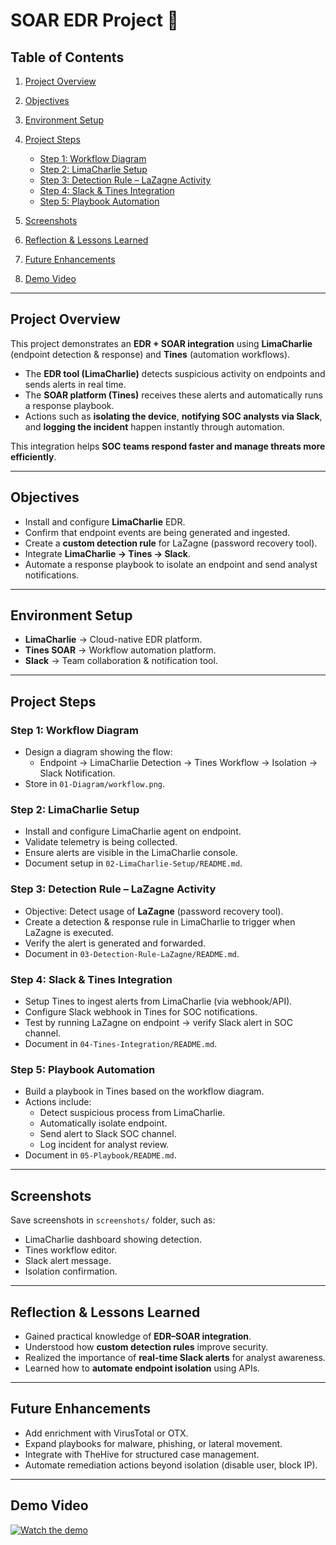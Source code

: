 # SOAR EDR Project 🚀

## Table of Contents

1. [Project Overview](#project-overview)  
2. [Objectives](#objectives)  
3. [Environment Setup](#environment-setup)  
4. [Project Steps](#project-steps)  

   * [Step 1: Workflow Diagram](#step-1-workflow-diagram)  
   * [Step 2: LimaCharlie Setup](#step-2-limacharlie-setup)  
   * [Step 3: Detection Rule – LaZagne Activity](#step-3-detection-rule--lazagne-activity)  
   * [Step 4: Slack & Tines Integration](#step-4-slack--tines-integration)  
   * [Step 5: Playbook Automation](#step-5-playbook-automation)  
5. [Screenshots](#screenshots)  
6. [Reflection & Lessons Learned](#reflection--lessons-learned)  
7. [Future Enhancements](#future-enhancements)  
8. [Demo Video](#demo-video)  

---

## Project Overview

This project demonstrates an **EDR + SOAR integration** using **LimaCharlie** (endpoint detection & response) and **Tines** (automation workflows).  

* The **EDR tool (LimaCharlie)** detects suspicious activity on endpoints and sends alerts in real time.  
* The **SOAR platform (Tines)** receives these alerts and automatically runs a response playbook.  
* Actions such as **isolating the device**, **notifying SOC analysts via Slack**, and **logging the incident** happen instantly through automation.  

This integration helps **SOC teams respond faster and manage threats more efficiently**.  

---

## Objectives

* Install and configure **LimaCharlie** EDR.  
* Confirm that endpoint events are being generated and ingested.  
* Create a **custom detection rule** for LaZagne (password recovery tool).  
* Integrate **LimaCharlie → Tines → Slack**.  
* Automate a response playbook to isolate an endpoint and send analyst notifications.  

---

## Environment Setup

* **LimaCharlie** → Cloud-native EDR platform.  
* **Tines SOAR** → Workflow automation platform.  
* **Slack** → Team collaboration & notification tool.  

---

## Project Steps

### Step 1: Workflow Diagram

* Design a diagram showing the flow:  
  - Endpoint → LimaCharlie Detection → Tines Workflow → Isolation → Slack Notification.  
* Store in `01-Diagram/workflow.png`.  

### Step 2: LimaCharlie Setup

* Install and configure LimaCharlie agent on endpoint.  
* Validate telemetry is being collected.  
* Ensure alerts are visible in the LimaCharlie console.  
* Document setup in `02-LimaCharlie-Setup/README.md`.  

### Step 3: Detection Rule – LaZagne Activity

* Objective: Detect usage of **LaZagne** (password recovery tool).  
* Create a detection & response rule in LimaCharlie to trigger when LaZagne is executed.  
* Verify the alert is generated and forwarded.  
* Document in `03-Detection-Rule-LaZagne/README.md`.  

### Step 4: Slack & Tines Integration

* Setup Tines to ingest alerts from LimaCharlie (via webhook/API).  
* Configure Slack webhook in Tines for SOC notifications.  
* Test by running LaZagne on endpoint → verify Slack alert in SOC channel.  
* Document in `04-Tines-Integration/README.md`.  

### Step 5: Playbook Automation

* Build a playbook in Tines based on the workflow diagram.  
* Actions include:  
  - Detect suspicious process from LimaCharlie.  
  - Automatically isolate endpoint.  
  - Send alert to Slack SOC channel.  
  - Log incident for analyst review.  
* Document in `05-Playbook/README.md`.  

---

## Screenshots

Save screenshots in `screenshots/` folder, such as:  
* LimaCharlie dashboard showing detection.  
* Tines workflow editor.  
* Slack alert message.  
* Isolation confirmation.  

---

## Reflection & Lessons Learned

* Gained practical knowledge of **EDR–SOAR integration**.  
* Understood how **custom detection rules** improve security.  
* Realized the importance of **real-time Slack alerts** for analyst awareness.  
* Learned how to **automate endpoint isolation** using APIs.  

---

## Future Enhancements

* Add enrichment with VirusTotal or OTX.  
* Expand playbooks for malware, phishing, or lateral movement.  
* Integrate with TheHive for structured case management.  
* Automate remediation actions beyond isolation (disable user, block IP).  

---

## Demo Video

[![Watch the demo](https://drive.google.com/uc?id=1gbvLMhOKzXM181mesB0q9ikoSmCdH_jc)](https://drive.google.com/file/d/1gbvLMhOKzXM181mesB0q9ikoSmCdH_jc/view?usp=drivesdk)

